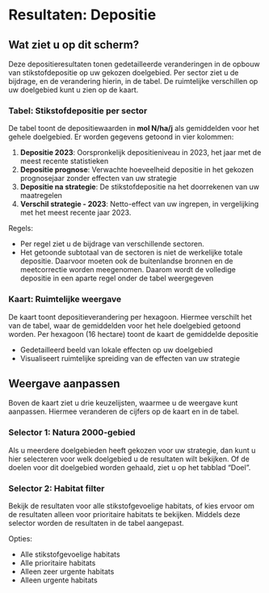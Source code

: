 # Resultaten: Depositie 

## **Wat ziet u op dit scherm?**

Deze depositieresultaten tonen gedetailleerde veranderingen in de opbouw van stikstofdepositie op uw gekozen doelgebied. Per sector ziet u de bijdrage, en de verandering hierin, in de tabel. De ruimtelijke verschillen op uw doelgebied kunt u zien op de kaart.

### **Tabel: Stikstofdepositie per sector**

De tabel toont de depositiewaarden in **mol N/ha/j** als gemiddelden voor het gehele doelgebied. Er worden gegevens getoond in vier kolommen:

1. **Depositie 2023**: Oorspronkelijk depositieniveau in 2023, het jaar met de meest recente statistieken  
2. **Depositie prognose**: Verwachte hoeveelheid depositie in het gekozen prognosejaar zonder effecten van uw strategie  
3. **Depositie na strategie**: De stikstofdepositie na het doorrekenen van uw maatregelen  
4. **Verschil strategie \- 2023**: Netto-effect van uw ingrepen, in vergelijking met het meest recente jaar 2023\.

Regels:

* Per regel ziet u de bijdrage van verschillende sectoren.  
* Het getoonde subtotaal van de sectoren is niet de werkelijke totale depositie. Daarvoor moeten ook de buitenlandse bronnen en de meetcorrectie worden meegenomen. Daarom wordt de volledige depositie in een aparte regel onder de tabel weergegeven

### **Kaart: Ruimtelijke weergave**

De kaart toont depositieverandering per hexagoon. Hiermee verschilt het van de tabel, waar de gemiddelden voor het hele doelgebied getoond worden. Per hexagoon (16 hectare) toont de kaart de gemiddelde depositie

* Gedetailleerd beeld van lokale effecten op uw doelgebied  
* Visualiseert ruimtelijke spreiding van de effecten van uw strategie

## **Weergave aanpassen**

Boven de kaart ziet u drie keuzelijsten, waarmee u de weergave kunt aanpassen. Hiermee veranderen de cijfers op de kaart en in de tabel.

### **Selector 1: Natura 2000-gebied**

Als u meerdere doelgebieden heeft gekozen voor uw strategie, dan kunt u hier selecteren voor welk doelgebied u de resultaten wilt bekijken. Of de doelen voor dit doelgebied worden gehaald, ziet u op het tabblad “Doel”.

### **Selector 2: Habitat filter**

Bekijk de resultaten voor alle stikstofgevoelige habitats, of kies ervoor om de resultaten alleen voor prioritaire habitats te bekijken. Middels deze selector worden de resultaten in de tabel aangepast.

Opties:

* Alle stikstofgevoelige habitats  
* Alle prioritaire habitats  
* Alleen zeer urgente habitats  
* Alleen urgente habitats
